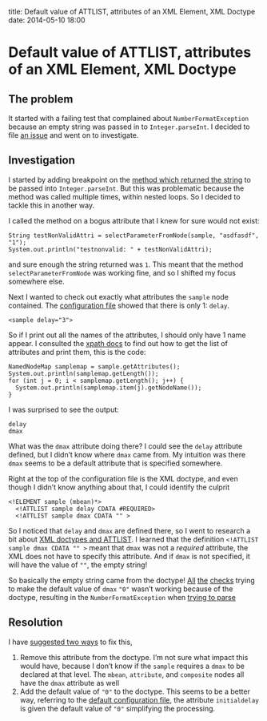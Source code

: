 title: Default value of ATTLIST, attributes of an XML Element, XML Doctype
date: 2014-05-10 18:00

Default value of ATTLIST, attributes of an XML Element, XML Doctype
===================================================================

The problem
-----------

It started with a failing test that complained about
`NumberFormatException` because an empty string was passed in to
`Integer.parseInt`. I decided to file [an
issue](https://github.com/ganglia/jmxetric/issues/22) and went on to
investigate.

Investigation
-------------

I started by adding breakpoint on the [method which returned the
string](https://github.com/ganglia/jmxetric/blob/master/src/main/java/info/ganglia/jmxetric/XMLConfigurationService.java#L103)
to be passed into `Integer.parseInt`. But this was problematic because
the method was called multiple times, within nested loops. So I decided
to tackle this in another way.

I called the method on a bogus attribute that I knew for sure would not
exist:

``` {.sourceCode .java}
String testNonValidAttri = selectParameterFromNode(sample, "asdfasdf", "1");
System.out.println("testnonvalid: " + testNonValidAttri);
```

and sure enough the string returned was `1`. This meant that the method
`selectParameterFromNode` was working fine, and so I shifted my focus
somewhere else.

Next I wanted to check out exactly what attributes the `sample` node
contained. The [configuration
file](https://github.com/ganglia/jmxetric/blob/master/src/test/resources/jmxetric_test.xml#L35)
showed that there is only 1: `delay`.

``` {.sourceCode .xml}
<sample delay="3">
```

So if I print out all the names of the attributes, I should only have 1
name appear. I consulted the [xpath
docs](http://docs.oracle.com/javase/7/docs/api/javax/xml/xpath/package-summary.html)
to find out how to get the list of attributes and print them, this is
the code:

``` {.sourceCode .java}
NamedNodeMap samplemap = sample.getAttributes();
System.out.println(samplemap.getLength());
for (int j = 0; i < samplemap.getLength(); j++) {
  System.out.println(samplemap.item(j).getNodeName());
}
```

I was surprised to see the output:

    delay
    dmax

What was the `dmax` attribute doing there? I could see the `delay`
attribute defined, but I didn’t know where `dmax` came from. My
intuition was there `dmax` seems to be a default attribute that is
specified somewhere.

Right at the top of the configuration file is the XML doctype, and even
though I didn’t know anything about that, I could identify the culprit

``` {.sourceCode .xml}
<!ELEMENT sample (mbean)*>
  <!ATTLIST sample delay CDATA #REQUIRED>
  <!ATTLIST sample dmax CDATA "" >
```

So I noticed that `delay` and `dmax` are defined there, so I went to
research a bit about [XML doctypes and
ATTLIST](http://xmlwriter.net/xml_guide/attlist_declaration.shtml). I
learned that the definition `<!ATTLIST sample dmax CDATA "" >` meant
that `dmax` was not a *required* attribute, the XML does not have to
specify this attribute. And if `dmax` is not specified, it will have the
value of `""`, the empty string!

So basically the empty string came from the doctype!
[All](https://github.com/ganglia/jmxetric/blob/master/src/main/java/info/ganglia/jmxetric/XMLConfigurationService.java#L207)
[the](https://github.com/ganglia/jmxetric/blob/master/src/main/java/info/ganglia/jmxetric/XMLConfigurationService.java#L227)
[checks](https://github.com/ganglia/jmxetric/blob/master/src/main/java/info/ganglia/jmxetric/XMLConfigurationService.java#L242)
trying to make the default value of `dmax` `"0"` wasn’t working because
of the doctype, resulting in the `NumberFormatException` when [trying to
parse](https://github.com/ganglia/jmxetric/blob/master/src/main/java/info/ganglia/jmxetric/XMLConfigurationService.java#L249)

Resolution
----------

I have [suggested two
ways](https://github.com/ganglia/jmxetric/issues/22) to fix this,

1.  Remove this attribute from the doctype. I’m not sure what impact
    this would have, because I don’t know if the `sample` requires a
    `dmax` to be declared at that level. The `mbean`, `attribute`, and
    `composite` nodes all have the `dmax` attribute as well
2.  Add the default value of `"0"` to the doctype. This seems to be a
    better way, referring to the [default configuration
    file](http://github.com/ganglia/jmxetric/blob/master/etc/jmxetric.xml#L6),
    the attribute `initialdelay` is given the default value of `"0"`
    simplifying the processing.

